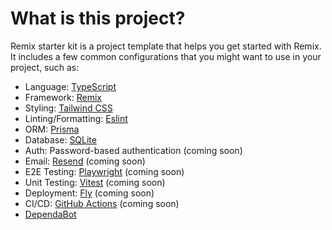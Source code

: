 # What is this project?

Remix starter kit is a project template that helps you get started with Remix. It includes a few common configurations that you might want to use in your project, such as:

- Language: [TypeScript](https://www.typescriptlang.org/)
- Framework: [Remix](https://remix.run/)
- Styling: [Tailwind CSS](https://tailwindcss.com/)
- Linting/Formatting: [Eslint](https://eslint.org/)
- ORM: [Prisma](https://www.prisma.io/)
- Database: [SQLite](https://www.sqlite.org/)
- Auth: Password-based authentication (coming soon)
- Email: [Resend](https://resend.com/) (coming soon)
- E2E Testing: [Playwright](https://playwright.dev/) (coming soon)
- Unit Testing: [Vitest](https://vitest.dev/) (coming soon)
- Deployment: [Fly](https://fly.io/) (coming soon)
- CI/CD: [GitHub Actions](https://docs.github.com/en/actions/learn-github-actions/understanding-github-actions) (coming soon)
- [DependaBot](https://github.com/dependabot)
